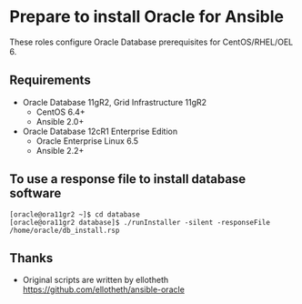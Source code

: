 # Prepare to install Oracle for Ansible

These roles configure Oracle Database prerequisites for CentOS/RHEL/OEL 6.

## Requirements

- Oracle Database 11gR2, Grid Infrastructure 11gR2
  - CentOS 6.4+
  - Ansible 2.0+
- Oracle Database 12cR1 Enterprise Edition
  - Oracle Enterprise Linux 6.5
  - Ansible 2.2+

## To use a response file to install database software

```
[oracle@ora11gr2 ~]$ cd database
[oracle@ora11gr2 database]$ ./runInstaller -silent -responseFile /home/oracle/db_install.rsp
```

## Thanks

- Original scripts are written by ellotheth https://github.com/ellotheth/ansible-oracle

